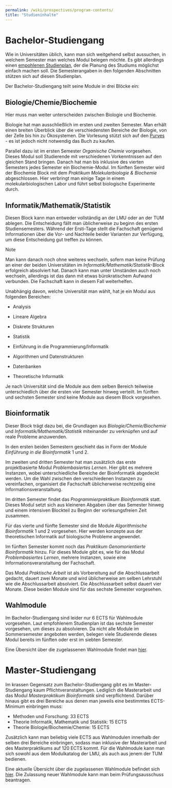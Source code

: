 ```yaml
---
permalink: /wiki/prospectives/program-contents/
title: "Studieninhalte"
---
```


# Bachelor-Studiengang

Wie in Universitäten üblich, kann man sich weitgehend selbst aussuchen, in welchem Semester man welches Modul belegen möchte. Es gibt allerdings einen [empohlenen Studienplan](https://www.bio.ifi.lmu.de/bim/studium/studium/plans/studienplane/), der die Planung des Studiums möglichst einfach machen soll. Die Semesterangaben in den folgenden Abschnitten stützen sich auf diesen Studienplan.

Der Bachelor-Studiengang teilt seine Module in drei Blöcke ein:

## Biologie/Chemie/Biochemie

Hier muss man weiter unterscheiden zwischen Biologie und Biochemie.

Biologie hat man ausschließlich im ersten und zweiten Semester. Man erhält einen breiten Überblick über die verschiedensten Bereiche der Biologie, von der Zelle bis hin zu Ökosystemen. Die Vorlesung stützt sich auf den [Purves](https://link.springer.com/book/10.1007/978-3-662-58172-8) - es ist jedoch nicht notwendig das Buch zu kaufen.

Parallel dazu ist im ersten Semester _Organische Chemie_ vorgesehen. Dieses Modul soll Studierende mit verschiedenen Vorkenntnissen auf den gleichen Stand bringen. Danach hat man bis inklusive des vierten Semesters jedes Semester ein Biochemie-Modul. Im fünften Semester wird der Biochemie Block mit dem _Praktikum Molekularbiologie & Biochemie_ abgeschlossen. Hier verbringt man einige Tage in einem molekularbiologischen Labor und führt selbst biologische Experimente durch.

## Informatik/Mathematik/Statistik

Diesen Block kann man entweder vollständig an der LMU oder an der TUM ablegen. Die Entscheidung fällt man üblicherweise zu beginn des ersten Studiensemesters. Während der Ersti-Tage stellt die Fachschaft genügend Informationen über die Vor- und Nachteile beider Varianten zur Verfügung, um diese Entscheidung gut treffen zu können.


> [!NOTE]
> Man kann danach noch ohne weiteres wechseln, sofern man keine Prüfung an einer der beiden Universitäten im _Informatik/Mathematik/Statistik_-Block erfolgreich absolviert hat. Danach kann man unter Umständen auch noch wechseln, allerdings ist das dann mit etwas bürokratischem Aufwand verbunden. Die Fachschaft kann in diesem Fall weiterhelfen.

Unabhängig davon, welche Universität man wählt, hat je ein Modul aus folgenden Bereichen:

- Analysis
- Lineare Algebra
- Diskrete Strukturen
- Statistik

- Einführung in die Programmierung/Informatik
- Algorithmen und Datenstrukturen
- Datenbanken
- Theoretische Informatik

Je nach Universität sind die Module aus dem selben Bereich teilweise unterschiedlich über die ersten vier Semester hinweg verteilt.
Im fünften und sechsten Semester sind keine Module aus diesem Block vorgesehen.

## Bioinformatik

Dieser Block trägt dazu bei, die Grundlagen aus _Biologie/Chemie/Biochemie_ und _Informatik/Mathematik/Statistik_ miteinander zu verknüpfen und auf reale Probleme anzuwenden.

In den ersten beiden Semestern geschieht das in Form der Module _Einführung in die Bioinformatik_ 1 und 2.

Im zweiten und dritten Semester hat man zusätzlich das erste projektbasierte Modul _Problembasiertes Lernen_.
Hier gibt es mehrere Instanzen, wobei unterschiedliche Bereiche der Bioinformatik abgedeckt werden.
Um die Wahl zwischen den verschiedenen Instanzen zu vereinfachen, organisiert die Fachschaft üblicherweise rechtzeitig eine Informationsveranstaltung.

Im dritten Semester findet das _Programmierpraktikum Bioinformatik_ statt. Dieses Modul setzt sich aus kleineren Abgaben über das Semester hinweg und einem intensiven Blockteil zu Beginn der vorlesungsfreien Zeit zusammen.

Für das vierte und fünfte Semester sind die Module _Algorithmische Bioinformatik_ 1 und 2 vorgesehen. Hier werden konzepte aus der theoretischen Informatik auf biologische Probleme angewendet.

Im fünften Semester kommt noch das _Praktikum Genomorientierte Bioinformatik_ hinzu. Für dieses Module gibt es, wie für das Modul _Problembasiertes Lernen_, mehrere Instanzen, sowie eine Informationsveranstaltung der Fachschaft.

Das Modul _Praktische Arbeit_ ist als Vorbereitung auf die Abschlussarbeit gedacht, dauert zwei Monate und wird üblicherweise am selben Lehrstuhl wie die Abschlussarbeit absolviert. Die Abschlussarbeit selbst dauert vier Monate. Diese beiden Module sind für das sechste Semester vorgesehen.

## Wahlmodule

Im Bachelor-Studiengang sind leider nur 6 ECTS für Wahlmodule vorgesehen. Laut empfohlenem Studienplan ist das sechste Semester vorgesehen, um dieses zu absolvieren. Da nicht alle Module im Sommersemester angeboten werden, belegen viele Studierende dieses Modul bereits im fünften oder erst im siebten Semester.

Eine Übersicht über die zugelassenen Wahlmodule findet man [hier](https://www.cit.tum.de/cit/studium/studiengaenge/bachelor-bioinformatik/modulkatalog/#:~:text=12-,Wahlveranstaltungen,-(Pr%C3%BCfungsordnung%202021)).

# Master-Studiengang

Im krassen Gegensatz zum Bachelor-Studiengang gibt es im Master-Studiengang kaum Pflichtveranstaltungen.
Lediglich die Masterarbeit und das Modul _Masterpraktikum Bioinformatik_ sind verpflichtend.
Darüber hinaus gibt es drei Bereiche aus denen man jeweils eine bestimmtes ECTS-Minimum einbringen muss:

- Methoden und Forschung: 33 ECTS
- Theorie Informatik, Mathematik und Statistik: 15 ECTS
- Theorie Biologie/Biochemie/Chemie: 15 ECTS

Zusätzlich kann man beliebig viele ECTS aus Wahlmodulen innerhalb der selben drei Bereiche einbringen, sodass man inklusive der Masterarbeit und des Masterpraktikums auf 120 ECTS kommt.
Für die Wahlmodule kann man sich sowohl aus dem Modulkatalog der LMU, als auch aus jenem der TUM bedienen.

Eine aktuelle Übersicht über die zugelassenen Wahlmodule befindet sich [hier](https://www.cit.tum.de/cit/studium/studiengaenge/master-bioinformatik/modulkatalog/). Die Zulassung neuer Wahlmodule kann man beim Prüfungsausschuss beantragen.
